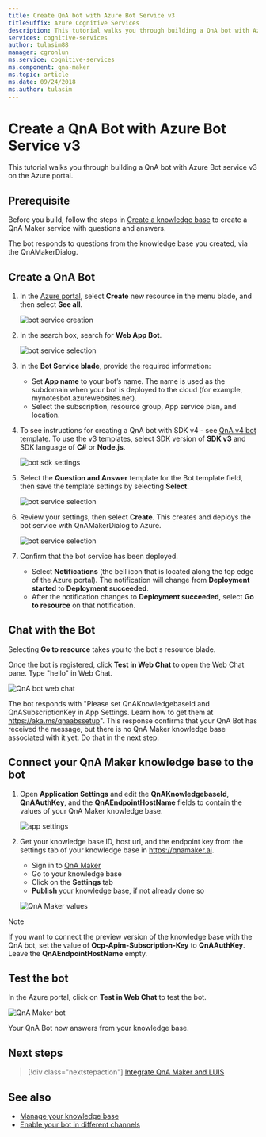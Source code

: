 ```yaml
---
title: Create QnA bot with Azure Bot Service v3
titleSuffix: Azure Cognitive Services
description: This tutorial walks you through building a QnA bot with Azure Bot service v3 on the Azure portal.
services: cognitive-services
author: tulasim88
manager: cgronlun
ms.service: cognitive-services
ms.component: qna-maker
ms.topic: article
ms.date: 09/24/2018
ms.author: tulasim
---
```


# Create a QnA Bot with Azure Bot Service v3
This tutorial walks you through building a QnA bot with Azure Bot service v3 on the Azure portal.

## Prerequisite
Before you build, follow the steps in [Create a knowledge base](../How-To/create-knowledge-base.md) to create a QnA Maker service with questions and answers.

The bot responds to questions from the knowledge base you created, via the QnAMakerDialog.

## Create a QnA Bot
1. In the [Azure portal](https://portal.azure.com), select **Create** new resource in the menu blade, and then select **See all**.

    ![bot service creation](../media/qnamaker-tutorials-create-bot/bot-service-creation.png)

2. In the search box, search for **Web App Bot**.

    ![bot service selection](../media/qnamaker-tutorials-create-bot/bot-service-selection.png)

3. In the **Bot Service blade**, provide the required information:

    - Set **App name** to your bot’s name. The name is used as the subdomain when your bot is deployed to the cloud (for example, mynotesbot.azurewebsites.net).
    - Select the subscription, resource group, App service plan, and location.

4. To see instructions for creating a QnA bot with SDK v4 - see [QnA v4 bot template](https://aka.ms/convsolutionsrepo). To use the v3 templates, select SDK version of **SDK v3** and SDK language of **C#** or **Node.js**.

    ![bot sdk settings](../media/qnamaker-tutorials-create-bot/bot-v3.png)

5. Select the **Question and Answer** template for the Bot template field, then save the template settings by selecting **Select**.

    ![bot service selection](../media/qnamaker-tutorials-create-bot/bot-v3-template.png)

6. Review your settings, then select **Create**. This creates and deploys the bot service with QnAMakerDialog to Azure.

    ![bot service selection](../media/qnamaker-tutorials-create-bot/bot-blade-settings-v3.png)

7. Confirm that the bot service has been deployed.

    - Select **Notifications** (the bell icon that is located along the top edge of the Azure portal). The notification will change from **Deployment started** to **Deployment succeeded**.
    - After the notification changes to **Deployment succeeded**, select **Go to resource** on that notification.

## Chat with the Bot
Selecting **Go to resource** takes you to the bot's resource blade.

Once the bot is registered, click **Test in Web Chat** to open the Web Chat pane. Type "hello" in Web Chat.

![QnA bot web chat](../media/qnamaker-tutorials-create-bot/qna-bot-web-chat.PNG)

The bot responds with "Please set QnAKnowledgebaseId and QnASubscriptionKey in App Settings. Learn how to get them at https://aka.ms/qnaabssetup". This response confirms that your QnA Bot has received the message, but there is no QnA Maker knowledge base associated with it yet. Do that in the next step.

## Connect your QnA Maker knowledge base to the bot

1. Open **Application Settings** and edit the **QnAKnowledgebaseId**, **QnAAuthKey**, and the **QnAEndpointHostName** fields to contain the values of your QnA Maker knowledge base.

    ![app settings](../media/qnamaker-tutorials-create-bot/application-settings.PNG)

2. Get your knowledge base ID, host url, and the endpoint key from the settings tab of your knowledge base in https://qnamaker.ai.
    - Sign in to [QnA Maker](https://qnamaker.ai)
    - Go to your knowledge base
    - Click on the **Settings** tab
    - **Publish** your knowledge base, if not already done so

    ![QnA Maker values](../media/qnamaker-tutorials-create-bot/qnamaker-settings-kbid-key.PNG)

> [!NOTE]
> If you want to connect the preview version of the knowledge base with the QnA bot, set the value of **Ocp-Apim-Subscription-Key** to **QnAAuthKey**. Leave the **QnAEndpointHostName** empty.

## Test the bot
In the Azure portal, click on **Test in Web Chat** to test the bot. 

![QnA Maker bot](../media/qnamaker-tutorials-create-bot/qna-bot-web-chat-response.PNG)

Your QnA Bot now answers from your knowledge base.

## Next steps

> [!div class="nextstepaction"]
> [Integrate QnA Maker and LUIS](./integrate-qnamaker-luis.md)

## See also

- [Manage your knowledge base](https://qnamaker.ai)
- [Enable your bot in different channels](https://docs.microsoft.com/azure/bot-service/bot-service-manage-channels)
